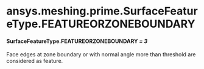 <a id="ansys-meshing-prime-surfacefeaturetype-featureorzoneboundary"></a>

# ansys.meshing.prime.SurfaceFeatureType.FEATUREORZONEBOUNDARY

<a id="ansys.meshing.prime.SurfaceFeatureType.FEATUREORZONEBOUNDARY"></a>

#### SurfaceFeatureType.FEATUREORZONEBOUNDARY *= 3*

Face edges at zone boundary or with normal angle more than threshold are considered as feature.

<!-- !! processed by numpydoc !! -->
